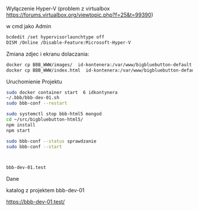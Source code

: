 Wyłączenie Hyper-V (problem z virtualbox https://forums.virtualbox.org/viewtopic.php?f=25&t=99390)

w cmd jako Admin

```sh
bcdedit /set hypervisorlaunchtype off
DISM /Online /Disable-Feature:Microsoft-Hyper-V
```

Zmiana zdjec i ekranu dolaczania:

```sh
docker cp BBB_WWW/images/  id-kontenera:/var/www/bigbluebutton-default
docker cp BBB_WWW/index.html  id-kontenera:/var/www/bigbluebutton-default
```

Uruchomienie Projektu

```sh
sudo docker container start  6 idkontynera
~/.bbb/bbb-dev-01.sh
sudo bbb-conf --restart

sudo systemctl stop bbb-html5 mongod
cd ~/src/bigbluebutton-html5/
npm install
npm start

sudo bbb-conf --status sprawdzanie 
sudo bbb-conf --start



bbb-dev-01.test
```

Dane 



katalog z projektem bbb-dev-01

https://bbb-dev-01.test/
```

